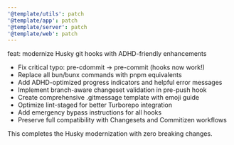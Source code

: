 ```yaml
---
'@template/utils': patch
'@template/app': patch
'@template/server': patch
'@template/web': patch
---
```


feat: modernize Husky git hooks with ADHD-friendly enhancements

- Fix critical typo: pre-cdommit → pre-commit (hooks now work!)
- Replace all bun/bunx commands with pnpm equivalents
- Add ADHD-optimized progress indicators and helpful error messages
- Implement branch-aware changeset validation in pre-push hook
- Create comprehensive .gitmessage template with emoji guide
- Optimize lint-staged for better Turborepo integration
- Add emergency bypass instructions for all hooks
- Preserve full compatibility with Changesets and Commitizen workflows

This completes the Husky modernization with zero breaking changes.
